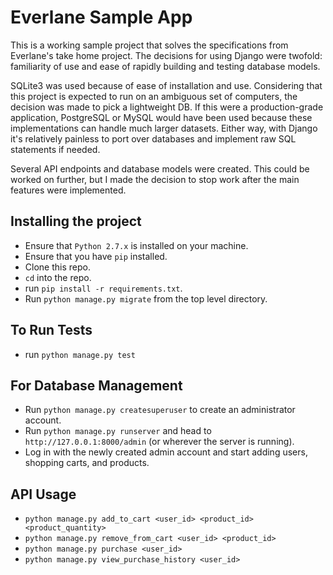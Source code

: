 # Everlane Sample App
This is a working sample project that solves the specifications from Everlane's take home project.
The decisions for using Django were twofold: familiarity of use and ease of rapidly building and testing database models.

SQLite3 was used because of ease of installation and use. Considering that this project is expected to run on
an ambiguous set of computers, the decision was made to pick a lightweight DB. If this were a production-grade
application, PostgreSQL or MySQL would have been used because these implementations can handle much larger datasets.
Either way, with Django it's relatively painless to port over databases and implement raw SQL statements if needed.

Several API endpoints and database models were created. This could be worked on further, but I made the decision
to stop work after the main features were implemented.

## Installing the project
- Ensure that `Python 2.7.x` is installed on your machine.
- Ensure that you have `pip` installed.
- Clone this repo.
- `cd` into the repo.
- run `pip install -r requirements.txt`.
- Run `python manage.py migrate` from the top level directory.

## To Run Tests
- run `python manage.py test`

## For Database Management
- Run `python manage.py createsuperuser` to create an administrator account.
- Run `python manage.py runserver` and head to `http://127.0.0.1:8000/admin` (or wherever the server is running).
- Log in with the newly created admin account and start adding users, shopping carts, and products.

## API Usage
- `python manage.py add_to_cart <user_id> <product_id> <product_quantity>`
- `python manage.py remove_from_cart <user_id> <product_id>`
- `python manage.py purchase <user_id>`
- `python manage.py view_purchase_history <user_id>`
